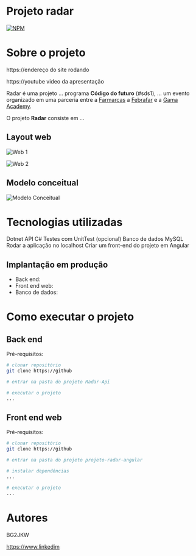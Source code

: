 # Projeto radar 
[![NPM](https://img.shields.io/npm/l/react)](https://github.LICENSE) 

# Sobre o projeto

https://endereço do site rodando

https://youtube video da apresentação

Radar é uma projeto ... programa **Código do futuro** (#sds1), 
... um evento organizado em uma parceria entre a
[Farmarcas](https://www.farmarcas.com.br/ "Site da Da Farmarcas") a [Febrafar](https://www.febrafar.com.br/ "Site da Da Febrafar") e a [Gama Academy](https://www.gama.academy/ "Site da Da Gama Academy").

O projeto **Radar** consiste em ... 



## Layout web
![Web 1](https://github.png)

![Web 2](https://github.png)

## Modelo conceitual
![Modelo Conceitual](https://github.png)

# Tecnologias utilizadas

Dotnet API C#
Testes com UnitTest (opcional)
Banco de dados MySQL
Rodar a aplicação no localhost
Criar um front-end do projeto em Angular

## Implantação em produção
- Back end:
- Front end web:
- Banco de dados: 

# Como executar o projeto

## Back end
Pré-requisitos: 

```bash
# clonar repositório
git clone https://github

# entrar na pasta do projeto Radar-Api

# executar o projeto
...
```

## Front end web
Pré-requisitos: 

```bash
# clonar repositório
git clone https://github

# entrar na pasta do projeto projeto-radar-angular

# instalar dependências
...

# executar o projeto
...
```

# Autores

BG2JKW

https://www.linkedim
